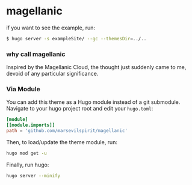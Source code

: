 # magellanic

if you want to see the example, run:

```sh
$ hugo server -s exampleSite/ --gc --themesDir=../..
```

### why call magellanic

Inspired by the Magellanic Cloud, the thought just suddenly came to me, devoid of any particular significance.

### Via Module

You can add this theme as a Hugo module instead of a git submodule.
Navigate to your hugo project root and edit your `hugo.toml`:

```toml
[module]
[[module.imports]]
path = 'github.com/marsevilspirit/magellanic'
```

Then, to load/update the theme module, run:

```sh
hugo mod get -u
```

Finally, run hugo:

```sh
hugo server --minify
```

